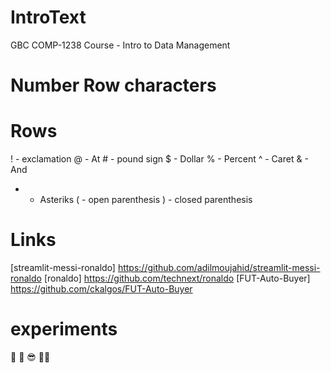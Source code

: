 # IntroText
GBC COMP-1238 Course - Intro to Data Management 
 # Number Row characters 
# Rows
! - exclamation
@ - At
\# - pound sign
$ - Dollar
% - Percent
^ - Caret
& - And
* - Asteriks
( - open parenthesis
) - closed parenthesis
# Links
[streamlit-messi-ronaldo] https://github.com/adilmoujahid/streamlit-messi-ronaldo 
[ronaldo] https://github.com/technext/ronaldo 
[FUT-Auto-Buyer] https://github.com/ckalgos/FUT-Auto-Buyer 
# experiments 
🤣
👀
😎
👌🏻
